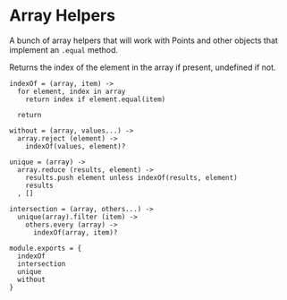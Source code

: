 Array Helpers
=============

A bunch of array helpers that will work with Points and other objects that
implement an `.equal` method.

Returns the index of the element in the array if present, undefined if not.

    indexOf = (array, item) ->
      for element, index in array
        return index if element.equal(item)

      return

    without = (array, values...) ->
      array.reject (element) ->
        indexOf(values, element)?

    unique = (array) ->
      array.reduce (results, element) ->
        results.push element unless indexOf(results, element)
        results
      , []

    intersection = (array, others...) ->
      unique(array).filter (item) ->
        others.every (array) ->
          indexOf(array, item)?

    module.exports = {
      indexOf
      intersection
      unique
      without
    }
